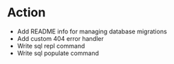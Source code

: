Action
=======================
* Add README info for managing database migrations
* Add custom 404 error handler
* Write sql repl command
* Write sql populate command
